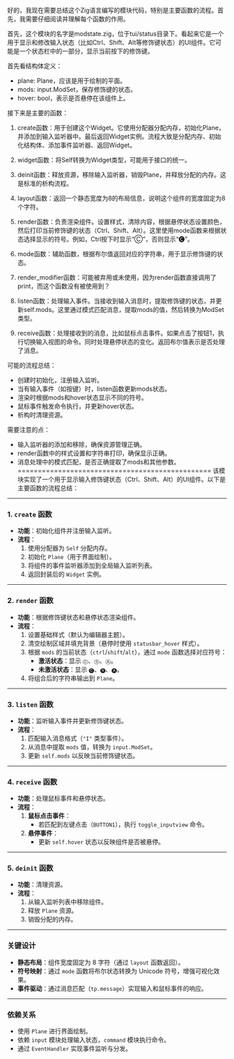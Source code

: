 好的，我现在需要总结这个Zig语言编写的模块代码，特别是主要函数的流程。首先，我需要仔细阅读并理解每个函数的作用。

首先，这个模块的名字是modstate.zig，位于tui/status目录下。看起来它是一个用于显示和修改输入状态（比如Ctrl、Shift、Alt等修饰键状态）的UI组件。它可能是一个状态栏中的一部分，显示当前按下的修饰键。

首先看结构体定义：
- plane: Plane，应该是用于绘制的平面。
- mods: input.ModSet，保存修饰键的状态。
- hover: bool，表示是否悬停在该组件上。

接下来是主要的函数：

1. create函数：用于创建这个Widget。它使用分配器分配内存，初始化Plane，并添加到输入监听器中。最后返回Widget实例。流程大致是分配内存、初始化结构体、添加事件监听器、返回Widget。

2. widget函数：将Self转换为Widget类型，可能用于接口的统一。

3. deinit函数：释放资源，移除输入监听器，销毁Plane，并释放分配的内存。这是标准的析构流程。

4. layout函数：返回一个静态宽度为8的布局信息，说明这个组件的宽度固定为8个字符。

5. render函数：负责渲染组件。设置样式，清除内容，根据悬停状态设置颜色，然后打印当前修饰键的状态（Ctrl、Shift、Alt）。这里使用mode函数来根据状态选择显示的符号。例如，Ctrl按下时显示“Ⓒ”，否则显示“🅒”。

6. mode函数：辅助函数，根据布尔值返回对应的字符串，用于显示修饰键的状态。

7. render_modifier函数：可能被弃用或未使用，因为render函数直接调用了print，而这个函数没有被使用到？

8. listen函数：处理输入事件。当接收到输入消息时，提取修饰键的状态，并更新self.mods。这里通过模式匹配消息，提取mods的值，然后转换为ModSet类型。

9. receive函数：处理接收到的消息，比如鼠标点击事件。如果点击了按钮1，执行切换输入视图的命令。同时处理悬停状态的变化。返回布尔值表示是否处理了消息。

可能的流程总结：
- 创建时初始化，注册输入监听。
- 当有输入事件（如按键）时，listen函数更新mods状态。
- 渲染时根据mods和hover状态显示不同的符号。
- 鼠标事件触发命令执行，并更新hover状态。
- 析构时清理资源。

需要注意的点：
- 输入监听器的添加和移除，确保资源管理正确。
- render函数中的样式设置和字符串打印，确保显示正确。
- 消息处理中的模式匹配，是否正确提取了mods和其他参数。
================================================
该模块实现了一个用于显示输入修饰键状态（Ctrl、Shift、Alt）的UI组件。以下是主要函数的流程总结：

---

### **1. `create` 函数**
- **功能**：初始化组件并注册输入监听。
- **流程**：
  1. 使用分配器为 `Self` 分配内存。
  2. 初始化 `Plane`（用于界面绘制）。
  3. 将组件的事件监听器添加到全局输入监听列表。
  4. 返回封装后的 `Widget` 实例。

---

### **2. `render` 函数**
- **功能**：根据修饰键状态和悬停状态渲染组件。
- **流程**：
  1. 设置基础样式（默认为编辑器主题）。
  2. 清空绘制区域并填充背景（悬停时使用 `statusbar_hover` 样式）。
  3. 根据 `mods` 的当前状态（`ctrl`/`shift`/`alt`），通过 `mode` 函数选择对应符号：
     - **激活状态**：显示 `Ⓒ`、`Ⓢ`、`Ⓐ`。
     - **未激活状态**：显示 `🅒`、`🅢`、`🅐`。
  4. 将组合后的字符串输出到 `Plane`。

---

### **3. `listen` 函数**
- **功能**：监听输入事件并更新修饰键状态。
- **流程**：
  1. 匹配输入消息格式（`"I"` 类型事件）。
  2. 从消息中提取 `mods` 值，转换为 `input.ModSet`。
  3. 更新 `self.mods` 以反映当前修饰键状态。

---

### **4. `receive` 函数**
- **功能**：处理鼠标事件和悬停状态。
- **流程**：
  1. **鼠标点击事件**：
     - 若匹配到左键点击（`BUTTON1`），执行 `toggle_inputview` 命令。
  2. **悬停事件**：
     - 更新 `self.hover` 状态以反映组件是否被悬停。

---

### **5. `deinit` 函数**
- **功能**：清理资源。
- **流程**：
  1. 从输入监听列表中移除组件。
  2. 释放 `Plane` 资源。
  3. 销毁分配的内存。

---

### **关键设计**
- **静态布局**：组件宽度固定为 8 字符（通过 `layout` 函数返回）。
- **符号映射**：通过 `mode` 函数将布尔状态转换为 Unicode 符号，增强可视化效果。
- **事件驱动**：通过消息匹配（`tp.message`）实现输入和鼠标事件的响应。

---

### **依赖关系**
- 使用 `Plane` 进行界面绘制。
- 依赖 `input` 模块处理输入状态，`command` 模块执行命令。
- 通过 `EventHandler` 实现事件监听与分发。